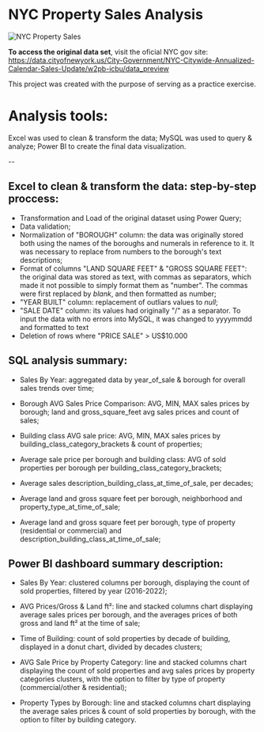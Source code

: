 # NYC Property Sales Analysis

![NYC Property Sales](https://github.com/caetano-santana/nyc_property_sales_project/assets/109522632/5894ab01-2fe5-4589-908e-68148e454a25)

**To access the original data set**, visit the oficial NYC gov site: https://data.cityofnewyork.us/City-Government/NYC-Citywide-Annualized-Calendar-Sales-Update/w2pb-icbu/data_preview

This project was created with the purpose of serving as a practice exercise.


# **Analysis tools:**
Excel was used to clean & transform the data;
MySQL was used to query & analyze;
Power BI to create the final data visualization.

--

## **Excel to clean & transform the data: step-by-step proccess:**
- Transformation and Load of the original dataset using Power Query;
- Data validation;
- Normalization of "BOROUGH" column: the data was originally stored both using the names of the boroughs and numerals in reference to it.
  It was necessary to replace from numbers to the borough's text descriptions;
- Format of columns "LAND SQUARE FEET" & "GROSS SQUARE FEET": the original data was stored as text, with commas as separators, which made it not possible to simply format them as "number". The commas were first replaced by _blank_, and then formatted as number;
- "YEAR BUILT" column: replacement of outliars values to _null_;
- "SALE DATE" column: its values had originally "/" as a separator. To input the data with no errors into MySQL, it was changed to yyyymmdd and formatted to text
- Deletion of rows where "PRICE SALE" > US$10.000

## **SQL analysis summary:**
- Sales By Year: aggregated data by year_of_sale & borough for overall sales trends over time;

- Borough AVG Sales Price Comparison: AVG, MIN, MAX sales prices by borough; land and gross_square_feet avg sales prices and count of sales;

- Building class AVG sale price: AVG, MIN, MAX sales prices by building_class_category_brackets & count of properties;

- Average sale price per borough and building class: AVG of sold properties per borough per building_class_category_brackets;

- Average sales description_building_class_at_time_of_sale, per decades;

- Average land and gross square feet per borough, neighborhood and property_type_at_time_of_sale;

- Average land and gross square feet per borough, type of property (residential or commercial) and description_building_class_at_time_of_sale;


## **Power BI dashboard summary description:**
- Sales By Year: clustered columns per borough, displaying the count of sold properties, filtered by year (2016-2022);

- AVG Prices/Gross & Land ft²: line and stacked columns chart displaying average sales prices per borough, and the averages prices of both gross and land ft² at the time of sale;

- Time of Building: count of sold properties by decade of building, displayed in a donut chart, divided by decades clusters;

- AVG Sale Price by Property Category: line and stacked columns chart displaying the count of sold properties and avg sales prices by property categories clusters, with the option to filter by type of property (commercial/other & residential);

- Property Types by Borough: line and stacked columns chart displaying the average sales prices & count of sold properties by borough, with the option to filter by building category.
